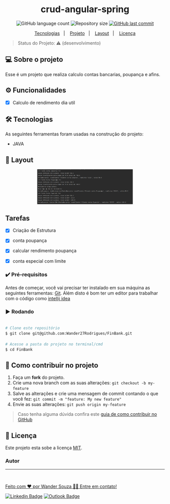 <h1 align="center">
  crud-angular-spring
</h1>

<p align="center">
  <img alt="GitHub language count" src="https://img.shields.io/github/languages/count/wander27rodrigues/FinBank?style=flat-square">

  <img alt="Repository size" src="https://img.shields.io/github/repo-size/wander27rodrigues/FinBank?style=flat-square">

  <a href="https://github.com/wander27rodrigues/menu_mobile/commits/main">
    <img alt="GitHub last commit" src="https://img.shields.io/github/last-commit/wander27rodrigues/FinBank?style=flat-square">
  </a>
  
  
<p align="center">
  <a href="#-Tecnologias">Tecnologias</a>&nbsp;&nbsp;&nbsp;|&nbsp;&nbsp;&nbsp;
  <a href="#-projeto">Projeto</a>&nbsp;&nbsp;&nbsp;|&nbsp;&nbsp;&nbsp;
  <a href="#-layout">Layout</a>&nbsp;&nbsp;&nbsp;|&nbsp;&nbsp;&nbsp;
  <a href="#-Licença">Licença</a>
</p>

</p>


> Status do Projeto: ⚠️  (desenvolvimento)



## 💻 Sobre o projeto
Esse é um projeto que realiza calculo contas bancarias, poupança e afins.

## ⚙️ Funcionalidades

- [x] Calculo de rendimento dia util

## 🛠 Tecnologias

As seguintes ferramentas foram usadas na construção do projeto:

-   JAVA

## 🔖 Layout
<p align="center">
  <img alt="FinBank" src="testecontas.png" width="60%">
</p>

## Tarefas 

- [X] Criação de Estrutura
- [X] conta poupança
- [X] calcular rendimento poupança
- [X] conta especial com limite



### ✔️ Pré-requisitos

Antes de começar, você vai precisar ter instalado em sua máquina as seguintes ferramentas:
[Git](https://git-scm.com). 
Além disto é bom ter um editor para trabalhar com o código como [intellij idea](https://www.jetbrains.com/idea/download/#section=windows)

### :arrow_forward: Rodando 

```bash

# Clone este repositório
$ git clone git@github.com:Wander27Rodrigues/FinBank.git

# Acesse a pasta do projeto no terminal/cmd
$ cd FinBank

```
## 💪 Como contribuir no projeto

1. Faça um **fork** do projeto.
2. Crie uma nova branch com as suas alterações: `git checkout -b my-feature`
3. Salve as alterações e crie uma mensagem de commit contando o que você fez: `git commit -m "feature: My new feature"`
4. Envie as suas alterações: `git push origin my-feature`
> Caso tenha alguma dúvida confira este [guia de como contribuir no GitHub](./CONTRIBUTING.md)

## 📝 Licença

Este projeto esta sobe a licença [MIT](./LICENSE).

### Autor
---

<a href="https://wander27rodrigues.github.io/#home">
 <img style="border-radius: 50%;" src="https://avatars.githubusercontent.com/u/48796830?v=4" width="10%;" alt=""/>
 <br />

Feito com ❤️ por Wander Souza 👋🏽 Entre em contato!

[![Linkedin Badge](https://img.shields.io/badge/-Wander-blue?style=flat-square&logo=Linkedin&logoColor=white&link=https://www.linkedin.com/in/wander-souza/)](https://www.linkedin.com/in/wander-souza/) 
[![Outlook Badge](https://img.shields.io/badge/-wanderrodrigues_@outlook.com-blue?style=flat-square&logo=Outlook&logoColor=white&link=mailto:wanderrodrigues_@outlook.com)](mailto:wanderrodrigues_@outlook.com)
